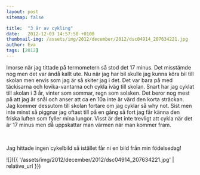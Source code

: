 ```yaml
---
layout: post
sitemap: false

title:  "3 år av cykling"
date:   2012-12-03 14:57:50 +0100
thumbnail-img: /assets/img/2012/december/2012/dsc04914_207634221.jpg
author: Eva
tags: [2012]
---
```


Imorse när jag tittade på termometern så stod det 17 minus. Det misstämde nog men det var ändå kallt ute. Nu när jag har bil skulle jag kunna köra bil till skolan men envis som jag är så skiter jag i det. Det var bara på med täckisarna och lovika-vantarna och cykla iväg till skolan. Snart har jag cyklat till skolan i 3 år, vinter som sommar, regn som solsken. Det beror nog mest på att jag är snål och anser att ca en 10a inte är värd den korta sträckan. Jag kommer dessutom till skolan fortare om jag cyklar så why not. Sist men inte minst så piggnar jag oftast till på en gång så fort jag får känna den friska luften som fyller mina lungor. Visst är det inte trevligt att cykla när det är 17 minus men då uppskattar man värmen när man kommer fram. 




 










Jag hittade ingen cykelbild så istället får ni en bild från min födelsedag!

![]({{ '/assets/img/2012/december/2012/dsc04914_207634221.jpg'  | relative_url }})

